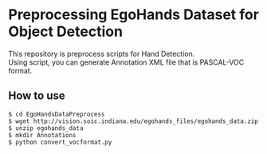 # Preprocessing EgoHands Dataset for Object Detection
This repository is preprocess scripts for Hand Detection.  
Using script, you can generate Annotation XML file that is PASCAL-VOC format.

## How to use

```
$ cd EgoHandsDataPreprocess
$ wget http://vision.soic.indiana.edu/egohands_files/egohands_data.zip
$ unzip egohands_data
$ mkdir Annotations
$ python convert_vocformat.py
```
